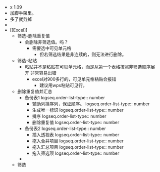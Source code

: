 - x 1.09
- 加脚手架里。
- 多了就剪掉
-
- [[Excel]]
	- 筛选-删除重复值
		- 会删除非筛选值。吗？
			- 需要选中可见单元格
				- 但若筛选结果是非连续的，则无法进行删除。
	- 筛选-粘贴
		- 粘贴并不是粘贴在可见单元格，而是从第一个表格按照非筛选顺序展开 非常容易出错
			- excel对900多行的，可见单元格粘贴会报错
				- 建议用wps粘贴可见行。
	- 删除重复值并汇总
		- 备份表1
		  logseq.order-list-type:: number
			- 辅助列排序列，保证顺序。
			  logseq.order-list-type:: number
			- 生成唯一标识
			  logseq.order-list-type:: number
			- 排序
			  logseq.order-list-type:: number
			- 删除重复值
			  logseq.order-list-type:: number
		- 备份表2
		  logseq.order-list-type:: number
			- 插入透视表
			  logseq.order-list-type:: number
			- 拖入合并项目
			  logseq.order-list-type:: number
			- 拖入汇总项目
			  logseq.order-list-type:: number
			- 拖入筛选项
			  logseq.order-list-type:: number
		-
	- 筛选